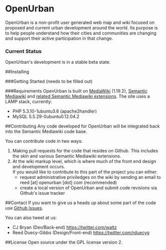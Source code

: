 # OpenUrban

OpenUrban is a non-profit user generated web map and wiki focused on proposed and current urban development around the world. Its purpose is to help people understand how their cities and communities are changing and support their active participation in that change.



### Current Status
OpenUrban's development is in a stable beta state. 


##Installing

###Getting Started
(needs to be filled out)

###Requirements
OpenUrban is built on <a href="http://www.mediawiki.org/wiki/MediaWiki">MediaWiki</a> (1.19.2), <a href="http://semantic-mediawiki.org/">Semantic Mediawiki</a> and <a href="http://www.mediawiki.org/wiki/Semantic_Bundle">related Semantic Mediawiki extensions</a>. The site uses a LAMP stack, currently:
<ul>
<li>PHP	5.3.10-1ubuntu3.6 (apache2handler)<?li>
<li>MySQL	5.5.29-0ubuntu0.12.04.2</li>
</ul>


##Contributing
Any code developed for OpenUrban will be integrated back into the Semantic Mediawiki code base.

You can contribute code in two ways:

<ol>
<li>Making pull requests for the code that resides on Github. This includes the skin and various Semantic Mediawiki extensions.</li>
<li>At the wiki markup level, which is where much of the front end design and development occurs. <br>If you would like to contribute to this part of the project you can either:
<ul>
<li>request administrative priviledges on the wiki by sending an email to reed [at] openurban [dot] com (recommended)</li>
<li>create a local version of OpenUrban and submit code revisions via Github's issue tracker</li>
</ul>
</li>
</ol>

##Contact
If you want to give us a heads up about some part of the code use <a href="https://github.com/waltz/openurban/issues">Github Issues</a>.

You can also tweet at us:
<ul>
<li>CJ Bryan (Dev/Back-end) <a href="https://twitter.com/waltz">https://twitter.com/waltz</a></li>
<li>Reed Duecy-Gibbs (Design/Front-end) <a href="https://twitter.com/rduecyg">https://twitter.com/rduecyg</a></li>
</ul>


##License 
Open source under the GPL license version 2.



